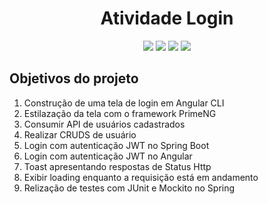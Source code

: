 <h1 align="center"> Atividade Login </h1>
<p align="center">
    <img src="https://img.shields.io/badge/Angular%20-%23F7DF1E.svg?&style=for-the-badge&color=DD0031" />
    <img src="https://img.shields.io/badge/Primeng%20-%23F7DF1E.svg?&style=for-the-badge&color=DD0031" />
    <img src="https://img.shields.io/badge/Java%20-%23F7DF1E.svg?&style=for-the-badge&color=D9760D" />
    <img src="https://img.shields.io/badge/Springboot%20-%23F7DF1E.svg?&style=for-the-badge&color=6EBD1F" />
</p>


<h2> Objetivos do projeto </h2>
<ol>
    <li>Construção de uma tela de login em Angular CLI</li>
    <li>Estilazação da tela com o framework PrimeNG</li>
    <li>Consumir API de usuários cadastrados</li>
    <li>Realizar CRUDS de usuário</li>
    <li>Login com autenticação JWT no Spring Boot</li>
    <li>Login com autenticação JWT no Angular</li>
    <li>Toast apresentando respostas de Status Http</li>
    <li>Exibir loading enquanto a requisição está em andamento</li>
    <li>Relização de testes com JUnit e Mockito no Spring</li>
</ol>
<br>

